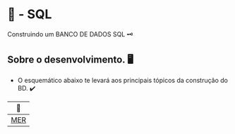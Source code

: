 # 🏦 - SQL

Construindo um BANCO DE DADOS SQL  🗝️

## Sobre o desenvolvimento. 🖥️

- O esquemático abaixo te levará aos principais tópicos da construção do BD. ✔️
  
<div align = "middle">
 
| 🔨 |
|---------|
| [MER](https://github.com/LuiisMarim/ModelandoBDSQL/blob/main/Mer.md) |
